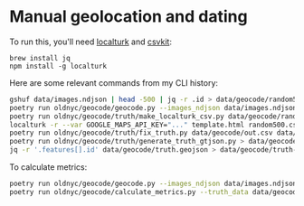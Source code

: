# Manual geolocation and dating

To run this, you'll need [localturk][] and [csvkit][]:

    brew install jq
    npm install -g localturk

Here are some relevant commands from my CLI history:

```bash
gshuf data/images.ndjson | head -500 | jq -r .id > data/geocode/random500-ids.txt
poetry run oldnyc/geocode/geocode.py --images_ndjson data/images.ndjson --output_format id-location.json --ids-filter data/geocode/random500-ids.txt --geocode > /tmp/id-to-location.json
poetry run oldnyc/geocode/truth/make_localturk_csv.py data/geocode/random500-ids.txt /tmp/id-to-location.json data/geocode/random500.csv
localturk -r --var GOOGLE_MAPS_API_KEY="..." template.html random500.csv out.csv
poetry run oldnyc/geocode/truth/fix_truth.py data/geocode/out.csv data/geocode/truth.csv
poetry run oldnyc/geocode/truth/generate_truth_gtjson.py > data/geocode/truth.geojson
jq -r '.features[].id' data/geocode/truth.geojson > data/geocode/truth-ids.txt
```

To calculate metrics:

```bash
poetry run oldnyc/geocode/geocode.py --images_ndjson data/images.ndjson --ids_filter data/geocode/truth-ids.txt --output_format geojson --geocode > data/geocode/site.geojson
poetry run oldnyc/geocode/calculate_metrics.py --truth_data data/geocode/truth.geojson --computed_data data/geocode/site.geojson
```

[localturk]: https://github.com/danvk/localturk
[csvkit]: https://csvkit.readthedocs.io/en/1.0.2/
